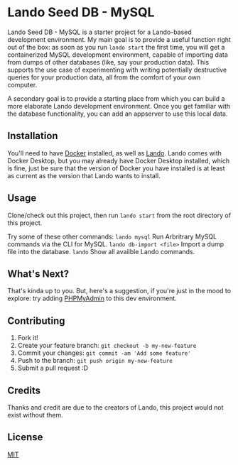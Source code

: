 # Lando Seed DB - MySQL

Lando Seed DB - MySQL is a starter project for a Lando-based development
environment. My main goal is to provide a useful function right out of the
box: as soon as you run `lando start` the first time, you will get a
containerized MySQL development environment, capable of importing data from
dumps of other databases (like, say your production data). This supports the
use case of experimenting with writing potentially destructive queries for
your production data, all from the comfort of your own computer.

A secondary goal is to provide a starting place from which you can build
a more elaborate Lando development environment. Once you get familiar with
the database functionality, you can add an appserver to use this local data.

## Installation

You'll need to have [Docker](https://www.docker.com/products/docker-desktop)
installed, as well as [Lando](https://lando.dev/download/). Lando comes with
Docker Desktop, but you may already have Docker Desktop installed, which is
fine, just be sure that the version of Docker you have installed is at least
as current as the version that Lando wants to install.

## Usage

Clone/check out this project, then run `lando start` from the root
directory of this project.

Try some of these other commands:
`lando mysql` Run Arbritrary MySQL commands via the CLI for MySQL.
`lando db-import <file>`  Import a dump file into the database.
`lando` Show all availble Lando commands.

## What's Next?

That's kinda up to you. But, here's a suggestion, if you're just in the mood
to explore: try adding [PHPMyAdmin](https://docs.lando.dev/config/phpmyadmin.html#supported-versions) to this dev environment.


## Contributing

1. Fork it!
2. Create your feature branch: `git checkout -b my-new-feature`
3. Commit your changes: `git commit -am 'Add some feature'`
4. Push to the branch: `git push origin my-new-feature`
5. Submit a pull request :D

## Credits

Thanks and credit are due to the creators of Lando, this project would not exist without them.

## License

[MIT](LICENSE.md)
